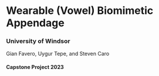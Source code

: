 # Wearable (Vowel) Biomimetic Appendage

### University of Windsor
Gian Favero, Uygur Tepe, and Steven Caro
#### Capstone Project 2023

